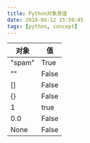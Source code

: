 ```yaml
---
title: Python对象真值
date: 2018-04-12 15:59:45
tags: [python, concept]
---
```


对象	|	值
---	|	---
"spam"	|	True
""	|	False
[]	|	False
{} 	|	False
1	|	true
0.0 	|	False
None	|	False